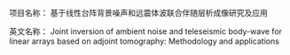 项目名称：	基于线性台阵背景噪声和远震体波联合伴随层析成像研究及应用

英文名称：	Joint inversion of ambient noise and teleseismic body-wave for linear arrays based on adjoint tomography: Methodology and applications

